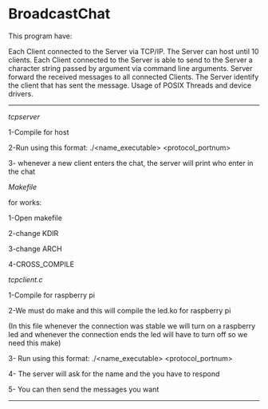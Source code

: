 # BroadcastChat

This program have:

Each Client connected to the Server via TCP/IP.
The Server can host until 10 clients.
Each Client connected to the Server is able to send to the Server a character string passed by argument via command line arguments. 
Server forward the received messages to all connected Clients.
The Server identify the client that has sent the message. 
Usage of POSIX Threads and device drivers.

----------------------------------------------------------------------------------------------------------------------------------------------------------------------------


 *tcpserver*

1-Compile for host

2-Run using this format: ./<name_executable> <protocol_portnum>

3- whenever a new client enters the chat, the server will print who enter in the chat

*Makefile*

for works:

1-Open makefile

2-change KDIR

3-change ARCH

4-CROSS_COMPILE 


 *tcpclient.c*

1-Compile for raspberry pi

2-We must do make and this will compile the led.ko for raspberry pi

(In this file whenever the connection was stable we will turn on a 
raspberry led and whenever the connection ends the led will have to 
turn off so we need this make)

3- Run using this format: ./<name_executable>   <servername> <protocol_portnum>
 
4- The server will ask for the name and the you have to respond

5- You can then send the messages you want

----------------------------------------------------------------------------------------------------------------------------------------------------------------------------












